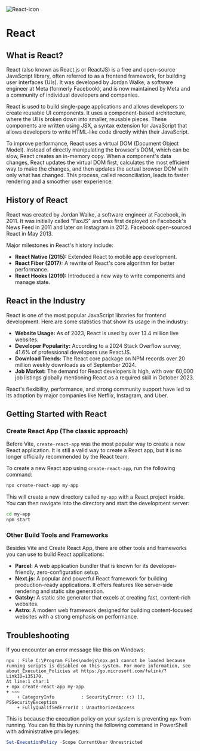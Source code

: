 ![React-icon](https://github.com/user-attachments/assets/c5118b57-41ef-4e11-9f6d-76d601ff0c72)
<p align="center">
 
</p>

# React

## What is React?

React (also known as React.js or ReactJS) is a free and open-source JavaScript library, often referred to as a frontend framework, for building user interfaces (UIs). It was developed by Jordan Walke, a software engineer at Meta (formerly Facebook), and is now maintained by Meta and a community of individual developers and companies.

React is used to build single-page applications and allows developers to create reusable UI components. It uses a component-based architecture, where the UI is broken down into smaller, reusable pieces. These components are written using JSX, a syntax extension for JavaScript that allows developers to write HTML-like code directly within their JavaScript.

To improve performance, React uses a virtual DOM (Document Object Model). Instead of directly manipulating the browser's DOM, which can be slow, React creates an in-memory copy. When a component's data changes, React updates the virtual DOM first, calculates the most efficient way to make the changes, and then updates the actual browser DOM with only what has changed. This process, called reconciliation, leads to faster rendering and a smoother user experience.



## History of React

React was created by Jordan Walke, a software engineer at Facebook, in 2011. It was initially called "FaxJS" and was first deployed on Facebook's News Feed in 2011 and later on Instagram in 2012. Facebook open-sourced React in May 2013.

Major milestones in React's history include:

*   **React Native (2015):** Extended React to mobile app development.
*   **React Fiber (2017):** A rewrite of React's core algorithm for better performance.
*   **React Hooks (2019):** Introduced a new way to write components and manage state.

## React in the Industry

React is one of the most popular JavaScript libraries for frontend development. Here are some statistics that show its usage in the industry:

*   **Website Usage:** As of 2023, React is used by over 13.4 million live websites.
*   **Developer Popularity:** According to a 2024 Stack Overflow survey, 41.6% of professional developers use ReactJS.
*   **Download Trends:** The React core package on NPM records over 20 million weekly downloads as of September 2024.
*   **Job Market:** The demand for React developers is high, with over 60,000 job listings globally mentioning React as a required skill in October 2023.

React's flexibility, performance, and strong community support have led to its adoption by major companies like Netflix, Instagram, and Uber.

## Getting Started with React

### Create React App (The classic approach)

Before Vite, `create-react-app` was the most popular way to create a new React application. It is still a valid way to create a React app, but it is no longer officially recommended by the React team.

To create a new React app using `create-react-app`, run the following command:

```bash
npx create-react-app my-app
```

This will create a new directory called `my-app` with a React project inside. You can then navigate into the directory and start the development server:

```bash
cd my-app
npm start
```

### Other Build Tools and Frameworks

Besides Vite and Create React App, there are other tools and frameworks you can use to build React applications:

*   **Parcel:** A web application bundler that is known for its developer-friendly, zero-configuration setup.
*   **Next.js:** A popular and powerful React framework for building production-ready applications. It offers features like server-side rendering and static site generation.
*   **Gatsby:** A static site generator that excels at creating fast, content-rich websites.
*   **Astro:** A modern web framework designed for building content-focused websites with a strong emphasis on performance.

## Troubleshooting

If you encounter an error message like this on Windows:

```
npx : File C:\Program Files\nodejs\npx.ps1 cannot be loaded because running scripts is disabled on this system. For more information, see 
about_Execution_Policies at https:/go.microsoft.com/fwlink/?LinkID=135170.
At line:1 char:1
+ npx create-react-app my-app
+ ~~~ 
    + CategoryInfo          : SecurityError: (:) [], PSSecurityException
    + FullyQualifiedErrorId : UnauthorizedAccess
```

This is because the execution policy on your system is preventing `npx` from running. You can fix this by running the following command in PowerShell with administrative privileges:

```powershell
Set-ExecutionPolicy -Scope CurrentUser Unrestricted
```
